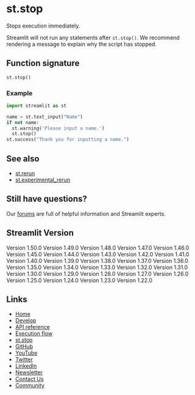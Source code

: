 # st.stop
 Stops execution immediately.

Streamlit will not run any statements after `st.stop()`. We recommend rendering a message to explain why the script has stopped.

## Function signature
```python
st.stop()
```
### Example
```python
import streamlit as st

name = st.text_input("Name")
if not name:
  st.warning('Please input a name.')
  st.stop()
st.success("Thank you for inputting a name.")
```
## See also
* [st.rerun](/develop/api-reference/execution-flow/st.rerun)
* [st.experimental_rerun](/develop/api-reference/execution-flow/st.experimental_rerun)

## Still have questions?
Our [forums](https://discuss.streamlit.io) are full of helpful information and Streamlit experts. 

## Streamlit Version
Version 1.50.0
Version 1.49.0
Version 1.48.0
Version 1.47.0
Version 1.46.0
Version 1.45.0
Version 1.44.0
Version 1.43.0
Version 1.42.0
Version 1.41.0
Version 1.40.0
Version 1.39.0
Version 1.38.0
Version 1.37.0
Version 1.36.0
Version 1.35.0
Version 1.34.0
Version 1.33.0
Version 1.32.0
Version 1.31.0
Version 1.30.0
Version 1.29.0
Version 1.28.0
Version 1.27.0
Version 1.26.0
Version 1.25.0
Version 1.24.0
Version 1.23.0
Version 1.22.0

## Links
* [Home](/)
* [Develop](/develop)
* [API reference](/develop/api-reference)
* [Execution flow](/develop/api-reference/execution-flow)
* [st.stop](/develop/api-reference/execution-flow/st.stop)
* [GitHub](https://github.com/streamlit)
* [YouTube](https://www.youtube.com/channel/UC3LD42rjj-Owtxsa6PwGU5Q)
* [Twitter](https://twitter.com/streamlit)
* [LinkedIn](https://www.linkedin.com/company/streamlit)
* [Newsletter](https://info.snowflake.com/streamlit-newsletter-sign-up.html)
* [Contact Us](mailto:hello@streamlit.io?subject=Contact%20from%20documentation%20)
* [Community](https://discuss.streamlit.io)